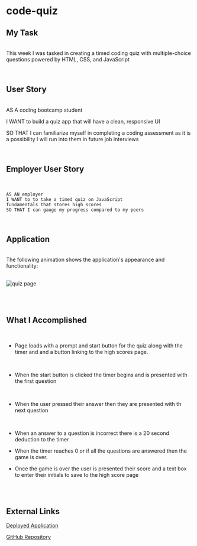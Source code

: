 # code-quiz

## My Task

<br>This week I was tasked in creating a timed coding quiz with multiple-choice questions powered by HTML, CSS, and JavaScript

<br>

## User Story

<br>AS A coding bootcamp student

I WANT to build a quiz app that will have a clean, responsive UI

SO THAT I can familiarize myself in completing a coding assessment as it is a possibility I will run into them in future job interviews

<br>

## Employer User Story
<br>

```
AS AN employer
I WANT to to take a timed quiz on JavaScript
fundamentals that stores high scores
SO THAT I can gauge my progress compared to my peers 
```
<br>

## Application

<br>The following animation shows the application's appearance and functionality:<br><br>

![quiz page](images/coding-quiz.gif)

<br><br>

## What I Accomplished 

<br>

* Page loads with a prompt and start button for the quiz along with the timer and and a button linking to the high scores page.
<br>

* When the start button is clicked the timer begins and is presented with the first question
<br>

* When the user pressed their answer then they are presented with th next question
<br>

* When an answer to a question is incorrect there is a 20 second deduction to the timer

* When the timer reaches 0 or if all the questions are answered then the game is over.

* Once the game is over the user is presented their score and a text box to enter their initials to save to the high score page

<br><br>


## External Links
[Deployed Application](https://lucent-cassata-212b1d.netlify.app)

[GitHub Repository](https://github.com/odingol/04-hw-web-api)


